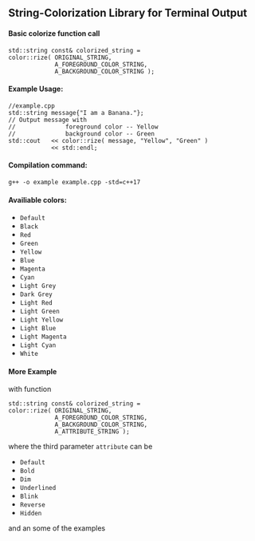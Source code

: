## String-Colorization Library for Terminal Output

#### Basic colorize function call

```
std::string const& colorized_string =
color::rize( ORIGINAL_STRING,
             A_FOREGROUND_COLOR_STRING, 
             A_BACKGROUND_COLOR_STRING );
```

#### Example Usage:

```
//example.cpp
std::string message{"I am a Banana."};
// Output message with 
//              foreground color -- Yellow
//              background color -- Green
std::cout   << color::rize( message, "Yellow", "Green" )
            << std::endl;
```

#### Compilation command:

```
g++ -o example example.cpp -std=c++17
```

#### Availiable colors:

+ `Default`
+ `Black`
+ `Red`
+ `Green`
+ `Yellow`
+ `Blue`
+ `Magenta`
+ `Cyan`
+ `Light Grey`
+ `Dark Grey`
+ `Light Red`
+ `Light Green`
+ `Light Yellow`
+ `Light Blue`
+ `Light Magenta`
+ `Light Cyan`
+ `White`

#### More Example

with function

```
std::string const& colorized_string =
color::rize( ORIGINAL_STRING,
             A_FOREGROUND_COLOR_STRING, 
             A_BACKGROUND_COLOR_STRING,
             A_ATTRIBUTE_STRING );
```

where the third parameter `attribute` can be

+ `Default`
+ `Bold`
+ `Dim`
+ `Underlined`
+ `Blink`
+ `Reverse`
+ `Hidden`

and an some of the examples





